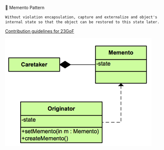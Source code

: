 💾 Memento Pattern

```
Without violation encapsulation, capture and externalize and object's internal state so that the object can be restored to this state later.
```

[Contribution guidelines for 23GoF](readme.md)

![Image text](memento-pattern.png)
